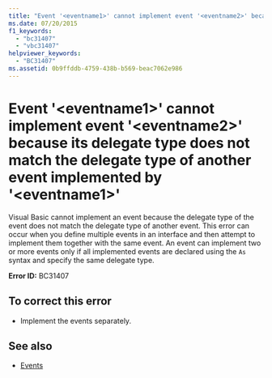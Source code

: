 ```yaml
---
title: "Event '<eventname1>' cannot implement event '<eventname2>' because its delegate type does not match the delegate type of another event implemented by '<eventname1>'"
ms.date: 07/20/2015
f1_keywords: 
  - "bc31407"
  - "vbc31407"
helpviewer_keywords: 
  - "BC31407"
ms.assetid: 0b9ffddb-4759-438b-b569-beac7062e986
---
```

# Event '\<eventname1>' cannot implement event '\<eventname2>' because its delegate type does not match the delegate type of another event implemented by '\<eventname1>'
Visual Basic cannot implement an event because the delegate type of the event does not match the delegate type of another event. This error can occur when you define multiple events in an interface and then attempt to implement them together with the same event. An event can implement two or more events only if all implemented events are declared using the `As` syntax and specify the same delegate type.  
  
 **Error ID:** BC31407  
  
## To correct this error  
  
- Implement the events separately.  
  
## See also

- [Events](../../visual-basic/programming-guide/language-features/events/index.md)
